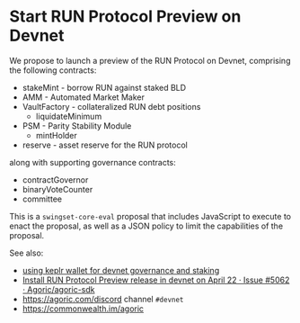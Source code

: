 # Start RUN Protocol Preview on Devnet

We propose to launch a preview of the RUN Protocol on Devnet,
comprising the following contracts:

  - stakeMint - borrow RUN against staked BLD
  - AMM - Automated Market Maker
  - VaultFactory - collateralized RUN debt positions
    - liquidateMinimum
  - PSM - Parity Stability Module
    - mintHolder
  - reserve - asset reserve for the RUN protocol

along with supporting governance contracts:
  - contractGovernor
  - binaryVoteCounter
  - committee

This is a `swingset-core-eval` proposal that includes JavaScript to execute to enact the proposal, as well as a JSON policy to limit the capabilities of the proposal.

See also:
 - [using keplr wallet for devnet governance and staking](https://github.com/Agoric/documentation/issues/668)
 - [Install RUN Protocol Preview release in devnet on April 22 · Issue \#5062 · Agoric/agoric\-sdk](https://github.com/Agoric/agoric-sdk/issues/5062)
 - https://agoric.com/discord channel `#devnet`
 - https://commonwealth.im/agoric
